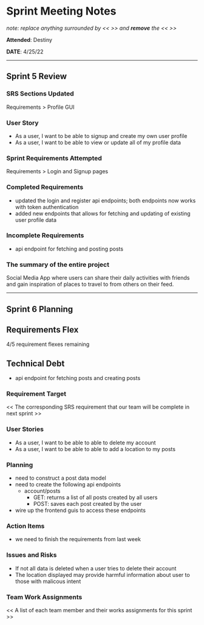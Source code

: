 # Sprint Meeting Notes

*note: replace anything surrounded by << >> and **remove** the << >>*

**Attended**: Destiny

**DATE**: 4/25/22

***

## Sprint 5 Review

### SRS Sections Updated

Requirements > Profile GUI

### User Story

- As a user, I want to be able to signup and create my own user profile
- As a user, I want to be able to view or update all of my profile data

### Sprint Requirements Attempted

Requirements > Login and Signup pages

### Completed Requirements

- updated the login and register api endpoints; both endpoints now works with token authentication
- added new endpoints that allows for fetching and updating of existing user profile data

### Incomplete Requirements

- api endpoint for fetching and posting posts

### The summary of the entire project

Social Media App where users can share their daily activities with friends and gain inspiration of places to travel to from others on their feed.

***

## Sprint 6 Planning

## Requirements Flex

4/5 requirement flexes remaining

## Technical Debt

- api endpoint for fetching posts and creating posts

### Requirement Target

<< The corresponding SRS requirement that our team will be complete in next sprint >>

### User Stories

- As a user, I want to be able to able to delete my account
- As a user, I want to be able to able to add a location to my posts

### Planning

- need to construct a post data model
- need to create the following api endpoints
  - account/posts
    - GET: returns a list of all posts created by all users
    - POST: saves each post created by the user
- wire up the frontend guis to access these endpoints

### Action Items

- we need to finish the requirements from last week 

### Issues and Risks

- If not all data is deleted when a user tries to delete their account
- The location displayed may provide harmful information about user to those with malicous intent 

### Team Work Assignments

<< A list of each team member and their works assignments for this sprint >>
